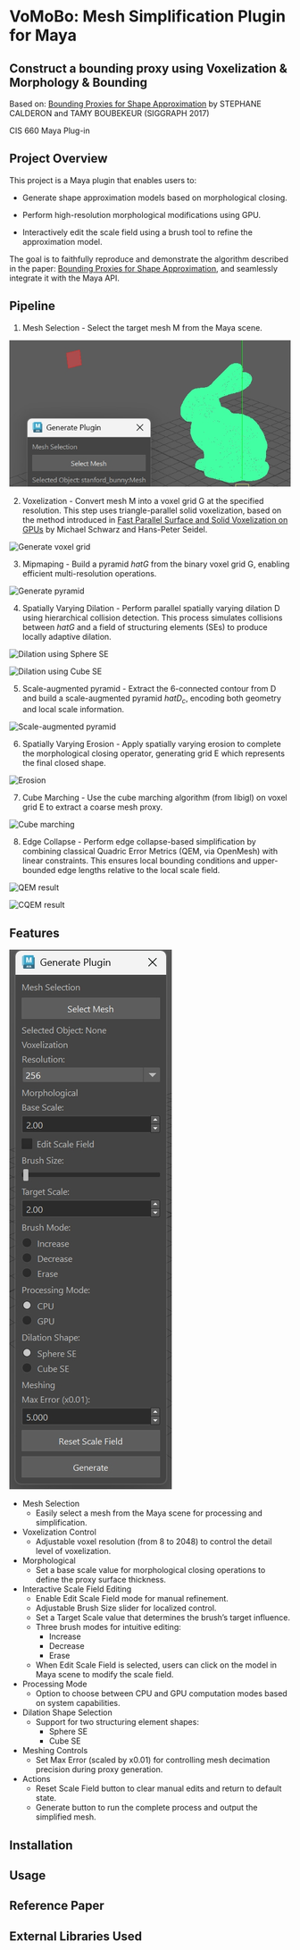 # VoMoBo: Mesh Simplification Plugin for Maya

## Construct a bounding proxy using Voxelization & Morphology & Bounding

Based on: [Bounding Proxies for Shape Approximation](https://perso.telecom-paristech.fr/boubek/papers/BoundingProxies/) by STEPHANE CALDERON and TAMY BOUBEKEUR (SIGGRAPH 2017)

CIS 660 Maya Plug-in

## Project Overview

This project is a Maya plugin that enables users to:

- Generate shape approximation models based on morphological closing.

- Perform high-resolution morphological modifications using GPU.

- Interactively edit the scale field using a brush tool to refine the approximation model.

The goal is to faithfully reproduce and demonstrate the algorithm described in the paper: [Bounding Proxies for Shape Approximation](https://perso.telecom-paristech.fr/boubek/papers/BoundingProxies/), and seamlessly integrate it with the Maya API.

## Pipeline

1. Mesh Selection - Select the target mesh M from the Maya scene.

![Select mesh](imgs/MeshSelection.png)

2. Voxelization - Convert mesh M into a voxel grid G at the specified resolution. This step uses triangle-parallel solid voxelization, based on the method introduced in [Fast Parallel Surface and Solid Voxelization on GPUs](https://michael-schwarz.com/research/publ/files/vox-siga10.pdf) by Michael Schwarz and Hans-Peter Seidel.

![Generate voxel grid]()

3. Mipmaping - Build a pyramid $hat{G}$ from the binary voxel grid G, enabling efficient multi-resolution operations.

![Generate pyramid]()

4. Spatially Varying Dilation - Perform parallel spatially varying dilation D using hierarchical collision detection. This process simulates collisions between $hat{G}$ and a field of structuring elements (SEs) to produce locally adaptive dilation.

![Dilation using Sphere SE]()

![Dilation using Cube SE]()

5. Scale-augmented pyramid - Extract the 6-connected contour from D and build a scale-augmented pyramid $hat{D_c}$, encoding both geometry and local scale information.

![Scale-augmented pyramid]()

6. Spatially Varying Erosion - Apply spatially varying erosion to complete the morphological closing operator, generating grid E which represents the final closed shape.

![Erosion]()

7. Cube Marching - Use the cube marching algorithm (from libigl) on voxel grid E to extract a coarse mesh proxy.

![Cube marching]()

8. Edge Collapse - Perform edge collapse-based simplification by combining classical Quadric Error Metrics (QEM, via OpenMesh) with linear constraints. This ensures local bounding conditions and upper-bounded edge lengths relative to the local scale field.

![QEM result]()

![CQEM result]()

## Features

![](imgs/GUI.png)

- Mesh Selection
    - Easily select a mesh from the Maya scene for processing and simplification.
- Voxelization Control
    - Adjustable voxel resolution (from 8 to 2048) to control the detail level of voxelization.
- Morphological
    - Set a base scale value for morphological closing operations to define the proxy surface thickness.
- Interactive Scale Field Editing
    - Enable Edit Scale Field mode for manual refinement.
    - Adjustable Brush Size slider for localized control.
    - Set a Target Scale value that determines the brush’s target influence.
    - Three brush modes for intuitive editing:
        - Increase
        - Decrease
        - Erase
    - When Edit Scale Field is selected, users can click on the model in Maya scene to modify the scale field.
- Processing Mode
    - Option to choose between CPU and GPU computation modes based on system capabilities.
- Dilation Shape Selection
    - Support for two structuring element shapes:
        - Sphere SE
        - Cube SE
- Meshing Controls
    - Set Max Error (scaled by x0.01) for controlling mesh decimation precision during proxy generation.
- Actions
    - Reset Scale Field button to clear manual edits and return to default state.
    - Generate button to run the complete process and output the simplified mesh.

## Installation

## Usage

## Reference Paper

## External Libraries Used